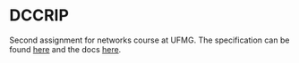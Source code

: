 # DCCRIP

Second assignment for networks course at UFMG.
The specification can be found [here](udprip.pdf) and the docs [here](doc.pdf).

